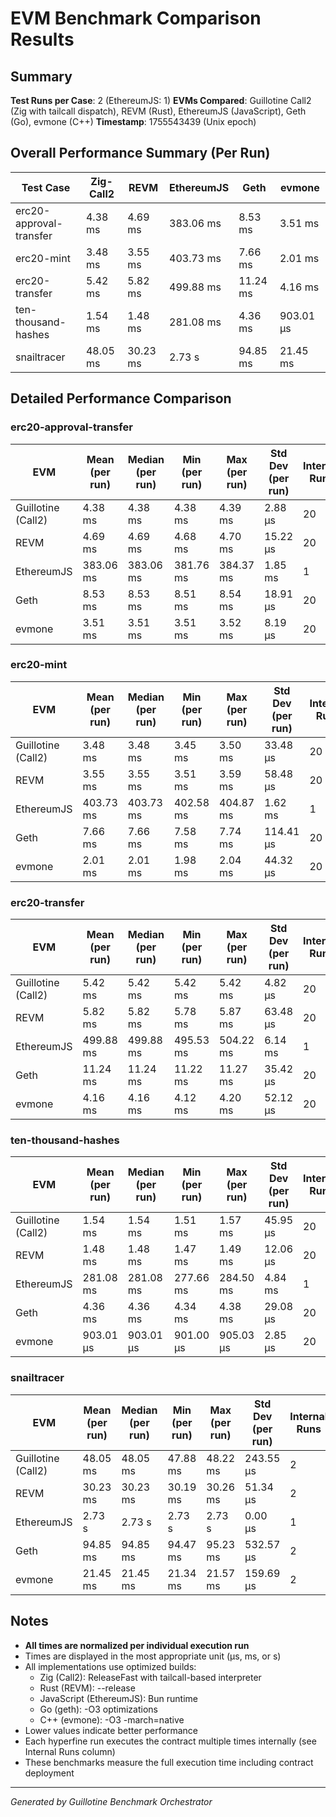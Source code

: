 # EVM Benchmark Comparison Results

## Summary

**Test Runs per Case**: 2 (EthereumJS: 1)
**EVMs Compared**: Guillotine Call2 (Zig with tailcall dispatch), REVM (Rust), EthereumJS (JavaScript), Geth (Go), evmone (C++)
**Timestamp**: 1755543439 (Unix epoch)

## Overall Performance Summary (Per Run)

| Test Case | Zig-Call2 | REVM | EthereumJS | Geth | evmone |
|-----------|-----------|------|------------|------|--------|
| erc20-approval-transfer   | 4.38 ms | 4.69 ms | 383.06 ms | 8.53 ms | 3.51 ms |
| erc20-mint                | 3.48 ms | 3.55 ms | 403.73 ms | 7.66 ms | 2.01 ms |
| erc20-transfer            | 5.42 ms | 5.82 ms | 499.88 ms | 11.24 ms | 4.16 ms |
| ten-thousand-hashes       | 1.54 ms | 1.48 ms | 281.08 ms | 4.36 ms | 903.01 μs |
| snailtracer               | 48.05 ms | 30.23 ms | 2.73 s | 94.85 ms | 21.45 ms |

## Detailed Performance Comparison

### erc20-approval-transfer

| EVM | Mean (per run) | Median (per run) | Min (per run) | Max (per run) | Std Dev (per run) | Internal Runs |
|-----|----------------|------------------|---------------|---------------|-------------------|---------------|
| Guillotine (Call2) | 4.38 ms | 4.38 ms | 4.38 ms | 4.39 ms | 2.88 μs |            20 |
| REVM        | 4.69 ms | 4.69 ms | 4.68 ms | 4.70 ms | 15.22 μs |            20 |
| EthereumJS  | 383.06 ms | 383.06 ms | 381.76 ms | 384.37 ms | 1.85 ms |             1 |
| Geth        | 8.53 ms | 8.53 ms | 8.51 ms | 8.54 ms | 18.91 μs |            20 |
| evmone      | 3.51 ms | 3.51 ms | 3.51 ms | 3.52 ms | 8.19 μs |            20 |

### erc20-mint

| EVM | Mean (per run) | Median (per run) | Min (per run) | Max (per run) | Std Dev (per run) | Internal Runs |
|-----|----------------|------------------|---------------|---------------|-------------------|---------------|
| Guillotine (Call2) | 3.48 ms | 3.48 ms | 3.45 ms | 3.50 ms | 33.48 μs |            20 |
| REVM        | 3.55 ms | 3.55 ms | 3.51 ms | 3.59 ms | 58.48 μs |            20 |
| EthereumJS  | 403.73 ms | 403.73 ms | 402.58 ms | 404.87 ms | 1.62 ms |             1 |
| Geth        | 7.66 ms | 7.66 ms | 7.58 ms | 7.74 ms | 114.41 μs |            20 |
| evmone      | 2.01 ms | 2.01 ms | 1.98 ms | 2.04 ms | 44.32 μs |            20 |

### erc20-transfer

| EVM | Mean (per run) | Median (per run) | Min (per run) | Max (per run) | Std Dev (per run) | Internal Runs |
|-----|----------------|------------------|---------------|---------------|-------------------|---------------|
| Guillotine (Call2) | 5.42 ms | 5.42 ms | 5.42 ms | 5.42 ms | 4.82 μs |            20 |
| REVM        | 5.82 ms | 5.82 ms | 5.78 ms | 5.87 ms | 63.48 μs |            20 |
| EthereumJS  | 499.88 ms | 499.88 ms | 495.53 ms | 504.22 ms | 6.14 ms |             1 |
| Geth        | 11.24 ms | 11.24 ms | 11.22 ms | 11.27 ms | 35.42 μs |            20 |
| evmone      | 4.16 ms | 4.16 ms | 4.12 ms | 4.20 ms | 52.12 μs |            20 |

### ten-thousand-hashes

| EVM | Mean (per run) | Median (per run) | Min (per run) | Max (per run) | Std Dev (per run) | Internal Runs |
|-----|----------------|------------------|---------------|---------------|-------------------|---------------|
| Guillotine (Call2) | 1.54 ms | 1.54 ms | 1.51 ms | 1.57 ms | 45.95 μs |            20 |
| REVM        | 1.48 ms | 1.48 ms | 1.47 ms | 1.49 ms | 12.06 μs |            20 |
| EthereumJS  | 281.08 ms | 281.08 ms | 277.66 ms | 284.50 ms | 4.84 ms |             1 |
| Geth        | 4.36 ms | 4.36 ms | 4.34 ms | 4.38 ms | 29.08 μs |            20 |
| evmone      | 903.01 μs | 903.01 μs | 901.00 μs | 905.03 μs | 2.85 μs |            20 |

### snailtracer

| EVM | Mean (per run) | Median (per run) | Min (per run) | Max (per run) | Std Dev (per run) | Internal Runs |
|-----|----------------|------------------|---------------|---------------|-------------------|---------------|
| Guillotine (Call2) | 48.05 ms | 48.05 ms | 47.88 ms | 48.22 ms | 243.55 μs |             2 |
| REVM        | 30.23 ms | 30.23 ms | 30.19 ms | 30.26 ms | 51.34 μs |             2 |
| EthereumJS  | 2.73 s | 2.73 s | 2.73 s | 2.73 s | 0.00 μs |             1 |
| Geth        | 94.85 ms | 94.85 ms | 94.47 ms | 95.23 ms | 532.57 μs |             2 |
| evmone      | 21.45 ms | 21.45 ms | 21.34 ms | 21.57 ms | 159.69 μs |             2 |


## Notes

- **All times are normalized per individual execution run**
- Times are displayed in the most appropriate unit (μs, ms, or s)
- All implementations use optimized builds:
  - Zig (Call2): ReleaseFast with tailcall-based interpreter
  - Rust (REVM): --release
  - JavaScript (EthereumJS): Bun runtime
  - Go (geth): -O3 optimizations
  - C++ (evmone): -O3 -march=native
- Lower values indicate better performance
- Each hyperfine run executes the contract multiple times internally (see Internal Runs column)
- These benchmarks measure the full execution time including contract deployment

---

*Generated by Guillotine Benchmark Orchestrator*
